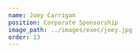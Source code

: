 ```yaml
---
name: Joey Carrigan
position: Corporate Sponsorship
image_path: ../images/exec/joey.jpg
order: 13
---
```

